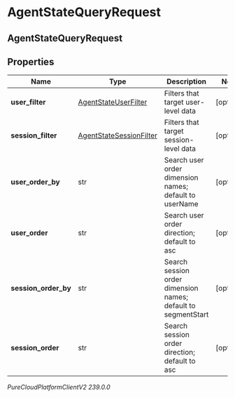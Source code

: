 # AgentStateQueryRequest

## AgentStateQueryRequest

## Properties

|Name | Type | Description | Notes|
|------------ | ------------- | ------------- | -------------|
| **user_filter** | [AgentStateUserFilter](AgentStateUserFilter) | Filters that target user-level data | [optional] |
| **session_filter** | [AgentStateSessionFilter](AgentStateSessionFilter) | Filters that target session-level data | [optional] |
| **user_order_by** | str | Search user order dimension names; default to userName | [optional] |
| **user_order** | str | Search user order direction; default to asc | [optional] |
| **session_order_by** | str | Search session order dimension names; default to segmentStart | [optional] |
| **session_order** | str | Search session order direction; default to asc | [optional] |



_PureCloudPlatformClientV2 239.0.0_
